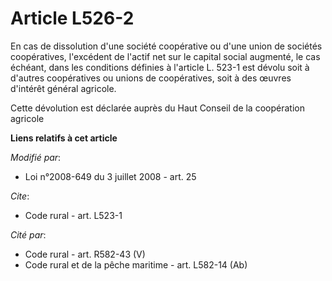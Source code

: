 # Article L526-2

En cas de dissolution d'une société coopérative ou d'une union de sociétés coopératives, l'excédent de l'actif net sur le
capital social augmenté, le cas échéant, dans les conditions définies à l'article L. 523-1 est dévolu soit à d'autres
coopératives ou unions de coopératives, soit à des œuvres d'intérêt général agricole. 

Cette dévolution est déclarée auprès du Haut Conseil de la coopération agricole

**Liens relatifs à cet article**

_Modifié par_:

  - Loi n°2008-649 du 3 juillet 2008 - art. 25

_Cite_:

  - Code rural - art. L523-1

_Cité par_:

  - Code rural - art. R582-43 (V)
  - Code rural et de la pêche maritime - art. L582-14 (Ab)
